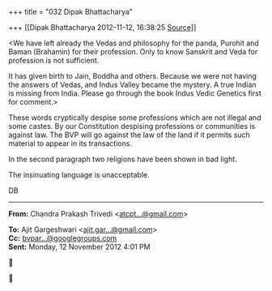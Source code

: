 +++
title = "032 Dipak Bhattacharya"

+++
[[Dipak Bhattacharya	2012-11-12, 16:38:25 [Source](https://groups.google.com/g/bvparishat/c/DGRVijLzoN0)]]



\<We have left already the Vedas and philosophy for the panda, Purohit and Baman (Brahamin) for their profession. Only to know Sanskrit and Veda for profession is not sufficient.

  
  
It has given birth to Jain, Boddha and others. Because we were not having the answers of Vedas, and Indus Valley became the mystery. A true Indian is missing from India. Please go through the book Indus Vedic Genetics first for comment.\>

These words cryptically despise some professions which are not illegal and some castes. By our Constitution despising professions or communities is against law. The BVP will go against the law of the land if it permits such material to appear in its transactions.

In the second paragraph two religions have been shown in bad light.

The insinuating language is unacceptable.

DB

  

------------------------------------------------------------------------

**From:** Chandra Prakash Trivedi \<[atcpt...@gmail.com]()\>  

**To:** Ajit Gargeshwari \<[ajit.gar...@gmail.com]()\>  
**Cc:** [bvpar...@googlegroups.com]()  
**Sent:** Monday, 12 November 2012 4:01 PM





